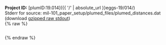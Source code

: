 **Project ID:** [plumID:19.014]({{ '/' | absolute_url }}eggs-19/014/)  
Stderr for source:  mil-101_paper_setup/plumed_files/plumed_distances.dat   
(download [gzipped raw stdout](plumed_distances.dat.plumed.stdout.txt.gz))  
{% raw %}
<pre>
</pre>
{% endraw %}
